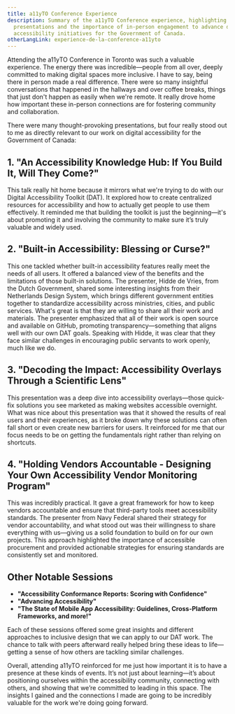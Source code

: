 ```yaml
---
title: a11yTO Conference Experience
description: Summary of the a11yTO Conference experience, highlighting key
  presentations and the importance of in-person engagement to advance digital
  accessibility initiatives for the Government of Canada.
otherLangLink: experience-de-la-conference-a11yto
---
```

Attending the a11yTO Conference in Toronto was such a valuable experience. The energy there was incredible—people from all over, deeply committed to making digital spaces more inclusive. I have to say, being there in person made a real difference. There were so many insightful conversations that happened in the hallways and over coffee breaks, things that just don't happen as easily when we're remote. It really drove home how important these in-person connections are for fostering community and collaboration.

There were many thought-provoking presentations, but four really stood out to me as directly relevant to our work on digital accessibility for the Government of Canada:

## 1. "An Accessibility Knowledge Hub: If You Build It, Will They Come?"

This talk really hit home because it mirrors what we're trying to do with our Digital Accessibility Toolkit (DAT). It explored how to create centralized resources for accessibility and how to actually get people to use them effectively. It reminded me that building the toolkit is just the beginning—it's about promoting it and involving the community to make sure it’s truly valuable and widely used.

## 2. "Built-in Accessibility: Blessing or Curse?"

This one tackled whether built-in accessibility features really meet the needs of all users. It offered a balanced view of the benefits and the limitations of those built-in solutions. The presenter, Hidde de Vries, from the Dutch Government, shared some interesting insights from their Netherlands Design System, which brings different government entities together to standardize accessibility across ministries, cities, and public services. What's great is that they are willing to share all their work and materials. The presenter emphasized that all of their work is open source and available on GitHub, promoting transparency—something that aligns well with our own DAT goals. Speaking with Hidde, it was clear that they face similar challenges in encouraging public servants to work openly, much like we do.

## 3. "Decoding the Impact: Accessibility Overlays Through a Scientific Lens"

This presentation was a deep dive into accessibility overlays—those quick-fix solutions you see marketed as making websites accessible overnight. What was nice about this presentation was that it showed the results of real users and their experiences, as it broke down why these solutions can often fall short or even create new barriers for users. It reinforced for me that our focus needs to be on getting the fundamentals right rather than relying on shortcuts.

## 4. "Holding Vendors Accountable - Designing Your Own Accessibility Vendor Monitoring Program"

This was incredibly practical. It gave a great framework for how to keep vendors accountable and ensure that third-party tools meet accessibility standards. The presenter from Navy Federal shared their strategy for vendor accountability, and what stood out was their willingness to share everything with us—giving us a solid foundation to build on for our own projects. This approach highlighted the importance of accessible procurement and provided actionable strategies for ensuring standards are consistently set and monitored.

## Other Notable Sessions

* **"Accessibility Conformance Reports: Scoring with Confidence"**
* **"Advancing Accessibility"**
* **"The State of Mobile App Accessibility: Guidelines, Cross-Platform Frameworks, and more!"**

Each of these sessions offered some great insights and different approaches to inclusive design that we can apply to our DAT work. The chance to talk with peers afterward really helped bring these ideas to life—getting a sense of how others are tackling similar challenges.

Overall, attending a11yTO reinforced for me just how important it is to have a presence at these kinds of events. It’s not just about learning—it’s about positioning ourselves within the accessibility community, connecting with others, and showing that we’re committed to leading in this space. The insights I gained and the connections I made are going to be incredibly valuable for the work we're doing going forward.
